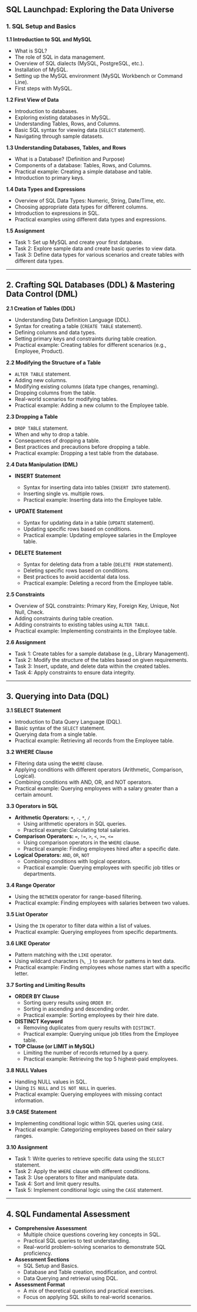 
## **SQL Launchpad: Exploring the Data Universe**

### **1. SQL Setup and Basics**

   **1.1 Introduction to SQL and MySQL**
   - What is SQL?
   - The role of SQL in data management.
   - Overview of SQL dialects (MySQL, PostgreSQL, etc.).
   - Installation of MySQL.
   - Setting up the MySQL environment (MySQL Workbench or Command Line).
   - First steps with MySQL.

   **1.2 First View of Data**
   - Introduction to databases.
   - Exploring existing databases in MySQL.
   - Understanding Tables, Rows, and Columns.
   - Basic SQL syntax for viewing data (`SELECT` statement).
   - Navigating through sample datasets.

   **1.3 Understanding Databases, Tables, and Rows**
   - What is a Database? (Definition and Purpose)
   - Components of a database: Tables, Rows, and Columns.
   - Practical example: Creating a simple database and table.
   - Introduction to primary keys.

   **1.4 Data Types and Expressions**
   - Overview of SQL Data Types: Numeric, String, Date/Time, etc.
   - Choosing appropriate data types for different columns.
   - Introduction to expressions in SQL.
   - Practical examples using different data types and expressions.

   **1.5 Assignment**
   - Task 1: Set up MySQL and create your first database.
   - Task 2: Explore sample data and create basic queries to view data.
   - Task 3: Define data types for various scenarios and create tables with different data types.

---

## **2. Crafting SQL Databases (DDL) & Mastering Data Control (DML)**

   **2.1 Creation of Tables (DDL)**
   - Understanding Data Definition Language (DDL).
   - Syntax for creating a table (`CREATE TABLE` statement).
   - Defining columns and data types.
   - Setting primary keys and constraints during table creation.
   - Practical example: Creating tables for different scenarios (e.g., Employee, Product).

   **2.2 Modifying the Structure of a Table**
   - `ALTER TABLE` statement.
   - Adding new columns.
   - Modifying existing columns (data type changes, renaming).
   - Dropping columns from the table.
   - Real-world scenarios for modifying tables.
   - Practical example: Adding a new column to the Employee table.

   **2.3 Dropping a Table**
   - `DROP TABLE` statement.
   - When and why to drop a table.
   - Consequences of dropping a table.
   - Best practices and precautions before dropping a table.
   - Practical example: Dropping a test table from the database.

   **2.4 Data Manipulation (DML)**
   - **INSERT Statement**
     - Syntax for inserting data into tables (`INSERT INTO` statement).
     - Inserting single vs. multiple rows.
     - Practical example: Inserting data into the Employee table.
   
   - **UPDATE Statement**
     - Syntax for updating data in a table (`UPDATE` statement).
     - Updating specific rows based on conditions.
     - Practical example: Updating employee salaries in the Employee table.
   
   - **DELETE Statement**
     - Syntax for deleting data from a table (`DELETE FROM` statement).
     - Deleting specific rows based on conditions.
     - Best practices to avoid accidental data loss.
     - Practical example: Deleting a record from the Employee table.

   **2.5 Constraints**
   - Overview of SQL constraints: Primary Key, Foreign Key, Unique, Not Null, Check.
   - Adding constraints during table creation.
   - Adding constraints to existing tables using `ALTER TABLE`.
   - Practical example: Implementing constraints in the Employee table.

   **2.6 Assignment**
   - Task 1: Create tables for a sample database (e.g., Library Management).
   - Task 2: Modify the structure of the tables based on given requirements.
   - Task 3: Insert, update, and delete data within the created tables.
   - Task 4: Apply constraints to ensure data integrity.

---

## **3. Querying into Data (DQL)**

   **3.1 SELECT Statement**
   - Introduction to Data Query Language (DQL).
   - Basic syntax of the `SELECT` statement.
   - Querying data from a single table.
   - Practical example: Retrieving all records from the Employee table.

   **3.2 WHERE Clause**
   - Filtering data using the `WHERE` clause.
   - Applying conditions with different operators (Arithmetic, Comparison, Logical).
   - Combining conditions with AND, OR, and NOT operators.
   - Practical example: Querying employees with a salary greater than a certain amount.

   **3.3 Operators in SQL**
   - **Arithmetic Operators:** `+`, `-`, `*`, `/`
     - Using arithmetic operators in SQL queries.
     - Practical example: Calculating total salaries.
   - **Comparison Operators:** `=`, `!=`, `>`, `<`, `>=`, `<=`
     - Using comparison operators in the `WHERE` clause.
     - Practical example: Finding employees hired after a specific date.
   - **Logical Operators:** `AND`, `OR`, `NOT`
     - Combining conditions with logical operators.
     - Practical example: Querying employees with specific job titles or departments.

   **3.4 Range Operator**
   - Using the `BETWEEN` operator for range-based filtering.
   - Practical example: Finding employees with salaries between two values.

   **3.5 List Operator**
   - Using the `IN` operator to filter data within a list of values.
   - Practical example: Querying employees from specific departments.

   **3.6 LIKE Operator**
   - Pattern matching with the `LIKE` operator.
   - Using wildcard characters (`%`, `_`) to search for patterns in text data.
   - Practical example: Finding employees whose names start with a specific letter.

   **3.7 Sorting and Limiting Results**
   - **ORDER BY Clause**
     - Sorting query results using `ORDER BY`.
     - Sorting in ascending and descending order.
     - Practical example: Sorting employees by their hire date.
   - **DISTINCT Keyword**
     - Removing duplicates from query results with `DISTINCT`.
     - Practical example: Querying unique job titles from the Employee table.
   - **TOP Clause (or LIMIT in MySQL)**
     - Limiting the number of records returned by a query.
     - Practical example: Retrieving the top 5 highest-paid employees.

   **3.8 NULL Values**
   - Handling NULL values in SQL.
   - Using `IS NULL` and `IS NOT NULL` in queries.
   - Practical example: Querying employees with missing contact information.

   **3.9 CASE Statement**
   - Implementing conditional logic within SQL queries using `CASE`.
   - Practical example: Categorizing employees based on their salary ranges.

   **3.10 Assignment**
   - Task 1: Write queries to retrieve specific data using the `SELECT` statement.
   - Task 2: Apply the `WHERE` clause with different conditions.
   - Task 3: Use operators to filter and manipulate data.
   - Task 4: Sort and limit query results.
   - Task 5: Implement conditional logic using the `CASE` statement.

---

## **4. SQL Fundamental Assessment**
   - **Comprehensive Assessment**
     - Multiple choice questions covering key concepts in SQL.
     - Practical SQL queries to test understanding.
     - Real-world problem-solving scenarios to demonstrate SQL proficiency.
   - **Assessment Sections**
     - SQL Setup and Basics.
     - Database and Table creation, modification, and control.
     - Data Querying and retrieval using DQL.
   - **Assessment Format**
     - A mix of theoretical questions and practical exercises.
     - Focus on applying SQL skills to real-world scenarios.

---

